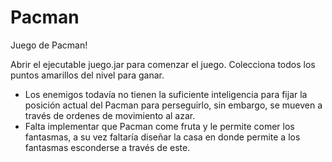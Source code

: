 # Pacman
Juego de Pacman!

Abrir el ejecutable juego.jar para comenzar el juego.
Colecciona todos los puntos amarillos del nivel para ganar. 

- Los enemigos todavía no tienen la suficiente inteligencia para fijar la posición actual del Pacman para perseguirlo, sin embargo, se mueven a través de ordenes de movimiento al azar.
- Falta implementar que Pacman come fruta y le permite comer los fantasmas, a su vez faltaría diseñar la casa en donde permite a los fantasmas esconderse a través de este.
